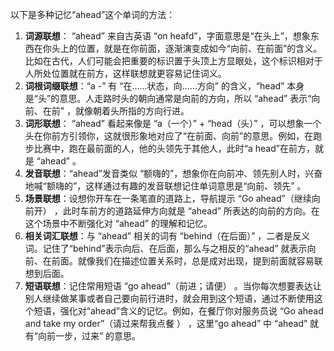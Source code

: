 以下是多种记忆“ahead”这个单词的方法：
1. **词源联想**： “ahead” 来自古英语 “on heafd”，字面意思是“在头上”，想象东西在你头上的位置，就是在你前面，逐渐演变成如今“向前、在前面”的含义。比如在古代，人们可能会把重要的标识置于头顶上方显眼处，这个标识相对于人所处位置就在前方，这样联想就更容易记住词义。
2. **词根词缀联想**：“a -” 有 “在……状态，向……方向” 的含义，“head” 本身是“头”的意思。人走路时头的朝向通常是向前的方向，所以 “ahead” 表示“向前、在前” ，就像朝着头所指的方向行进。
3. **词形联想**： “ahead” 看起来像是 “a（一个）” + “head（头）” ，可以想象一个头在你前方引领你，这就很形象地对应了“在前面、向前”的意思。例如，在跑步比赛中，跑在最前面的人，他的头领先于其他人，此时“a head”在前方，就是 “ahead” 。
4. **发音联想**：“ahead”发音类似 “额嗨的”，想象你在向前冲、领先别人时，兴奋地喊“额嗨的”，这样通过有趣的发音联想记住单词意思是“向前、领先” 。
5. **场景联想**：设想你开车在一条笔直的道路上，导航提示 “Go ahead”（继续向前开） ，此时车前方的道路延伸方向就是 “ahead” 所表达的向前的方向。在这个场景中不断强化对 “ahead” 的理解和记忆。
6. **相关词汇联想**：与 “ahead” 相关的词有 “behind（在后面）” ，二者是反义词。记住了“behind”表示向后、在后面，那么与之相反的“ahead” 就表示向前、在前面。就像我们在描述位置关系时，总是成对出现，提到前面就容易联想到后面。
7. **短语联想**：记住常用短语 “go ahead”（前进；请便） 。当你每次想要表达让别人继续做某事或者自己要向前行进时，就会用到这个短语，通过不断使用这个短语，强化对“ahead”含义的记忆。例如，在餐厅你对服务员说 “Go ahead and take my order”（请过来帮我点餐 ） ，这里“go ahead” 中 “ahead” 就有“向前一步，过来” 的意思。 